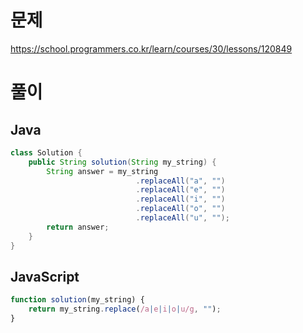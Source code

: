 # 문제
https://school.programmers.co.kr/learn/courses/30/lessons/120849

# 풀이
## Java
```java
class Solution {
    public String solution(String my_string) {
        String answer = my_string
                            .replaceAll("a", "")
                            .replaceAll("e", "")
                            .replaceAll("i", "")
                            .replaceAll("o", "")
                            .replaceAll("u", "");
        return answer;
    }
}
```

## JavaScript
```javascript
function solution(my_string) {
    return my_string.replace(/a|e|i|o|u/g, "");
}
```
